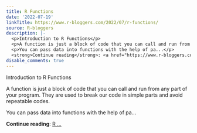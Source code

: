 ```yaml
---
title: R Functions
date: '2022-07-19'
linkTitle: https://www.r-bloggers.com/2022/07/r-functions/
source: R-bloggers
description: |-
  <p>Introduction to R Functions</p>
  <p>A function is just a block of code that you can call and run from any part of your program. They are used to break our code in simple parts and avoid repeatable codes.</p>
  <p>You can pass data into functions with the help of pa...</p>
  <strong>Continue reading</strong>: <a href="https://www.r-bloggers.com/2022/07/r-functions/">R ...
disable_comments: true
---
```

<p>Introduction to R Functions</p>
<p>A function is just a block of code that you can call and run from any part of your program. They are used to break our code in simple parts and avoid repeatable codes.</p>
<p>You can pass data into functions with the help of pa...</p>
<strong>Continue reading</strong>: <a href="https://www.r-bloggers.com/2022/07/r-functions/">R ...